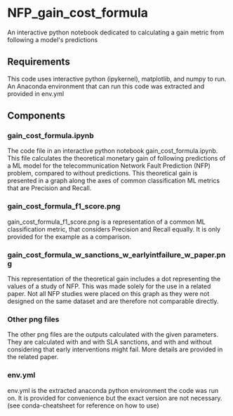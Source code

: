 # NFP_gain_cost_formula
An interactive python notebook dedicated to calculating a gain metric from following a model's predictions

## Requirements
This code uses interactive python (ipykernel), matplotlib, and numpy to run. An Anaconda environment that can run this code was extracted and provided in env.yml

## Components
### gain_cost_formula.ipynb
The code file in an interactive python notebook gain_cost_formula.ipynb. This file calculates the theoretical monetary gain of following predictions of a ML model for the telecommunication Network Fault Prediction (NFP) problem, compared to without predictions. This theoretical gain is presented in a graph along the axes of common classification ML metrics that are Precision and Recall.

### gain_cost_formula_f1_score.png
gain_cost_formula_f1_score.png is a representation of a common ML classification metric, that considers Precision and Recall equally. It is only provided for the example as a comparison.

### gain_cost_formula_w_sanctions_w_earlyintfailure_w_paper.png
This representation of the theoretical gain includes a dot representing the values of a study of NFP. This was made solely for the use in a related paper. Not all NFP studies were placed on this graph as they were not designed on the same dataset and are therefore not comparable directly.

### Other png files
The other png files are the outputs calculated with the given parameters. They are calculated with and with SLA sanctions, and with and without considering that early interventions might fail. More details are provided in the related paper.

### env.yml
env.yml is the extracted anaconda python environment the code was run on. It is provided for convenience but the exact version are not necessary. (see conda-cheatsheet for reference on how to use)
